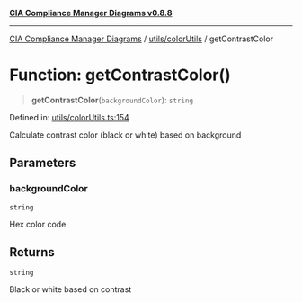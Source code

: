 [**CIA Compliance Manager Diagrams v0.8.8**](../../../README.md)

***

[CIA Compliance Manager Diagrams](../../../modules.md) / [utils/colorUtils](../README.md) / getContrastColor

# Function: getContrastColor()

> **getContrastColor**(`backgroundColor`): `string`

Defined in: [utils/colorUtils.ts:154](https://github.com/Hack23/cia-compliance-manager/blob/283c1f3ddf6c7084b20c21176cda3bc5166ffcb9/src/utils/colorUtils.ts#L154)

Calculate contrast color (black or white) based on background

## Parameters

### backgroundColor

`string`

Hex color code

## Returns

`string`

Black or white based on contrast
